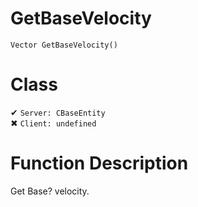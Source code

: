 # GetBaseVelocity
```
Vector GetBaseVelocity()
```
# Class
✔ `Server: CBaseEntity`  
✖ `Client: undefined`  

# Function Description
Get Base? velocity.
